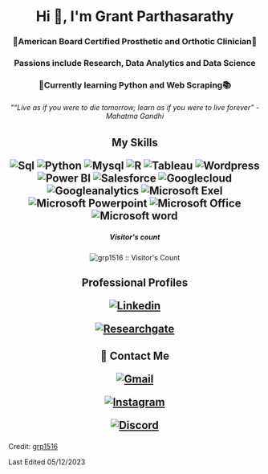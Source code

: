 <h1 align="center">Hi 👋, I'm Grant Parthasarathy</h1>
<h3 align="center">🦾American Board Certified Prosthetic and Orthotic Clinician🦿</h3>
<h3 align="center">Passions include Research, Data Analytics and Data Science </h3>
<h3 align="center">🧠Currently learning Python and Web Scraping📚</h3>

<h6 align="center">"“Live as if you were to die tomorrow; learn as if you were to live forever” - Mahatma Gandhi</h3>

<h2 align="center"> My Skills


![Sql](http://img.shields.io/badge/Sql-00758f?style=for-the-badge&logo=Mysql&logoColor=white)
![Python](http://img.shields.io/badge/Python-346e9e?style=for-the-badge&logo=python&logoColor=white)
![Mysql](http://img.shields.io/badge/My_sql-white?style=for-the-badge&logo=mysql)
![R](http://img.shields.io/badge/R-blue?style=for-the-badge&logo=r)
![Tableau](http://img.shields.io/badge/Tableau-white?style=for-the-badge&logo=Tableau)
![Wordpress](http://img.shields.io/badge/Wordpress-21759b?style=for-the-badge&logo=WordPress)
![Power BI](http://img.shields.io/badge/power_bi-gray?style=for-the-badge&logo=powerbi)
![Salesforce](http://img.shields.io/badge/Sales_force-lightblue?style=for-the-badge&logo=salesforce)
![Googlecloud](http://img.shields.io/badge/Google_cloud-white?style=for-the-badge&logo=Googlecloud)
![Googleanalytics](http://img.shields.io/badge/Google_analytics-white?style=for-the-badge&logo=Googleanalytics)
![Microsoft Exel](https://img.shields.io/badge/Microsoft_Excel-217346?style=for-the-badge&logo=microsoft-excel&logoColor=white)
![Microsoft Powerpoint](https://img.shields.io/badge/Microsoft_PowerPoint-B7472A?style=for-the-badge&logo=microsoft-powerpoint&logoColor=white)
![Microsoft Office](https://img.shields.io/badge/Microsoft_Office-D83B01?style=for-the-badge&logo=microsoft-office&logoColor=white)
![Microsoft word](https://img.shields.io/badge/Microsoft_Word-2B579A?style=for-the-badge&logo=microsoft-word&logoColor=white)

</h2>

<h5 align="center">Visitor's count</h4>

<p align="center"><img src="https://profile-counter.glitch.me/%7Bgrp1516%7D/count.svg" alt="grp1516 :: Visitor's Count" /></p>

<h2 align="center"> Professional Profiles 

[![Linkedin](https://img.shields.io/badge/-LinkedIn-blue?style=for-the-badge&logo=Linkedin&logoColor=white)](https://www.linkedin.com/in/grantpartop/)

[![Researchgate](https://img.shields.io/badge/-Researchgate-00ccbb?style=for-the-badge&logo=Researchgate&logoColor=white)](https://www.researchgate.net/profile/Grant-Parthasarathy)
  
</h2>

<h2 align="center"> 💬 Contact Me 
  
[![Gmail](https://img.shields.io/badge/-grantparthasarathy@gmail.com-c14438?style=for-the-badge&logo=Gmail&logoColor=white)](mailto:grantparthasarathy@gmail.com)

[![Instagram](https://img.shields.io/badge/-Instagram-e4405f?style=for-the-badge&logo=Instagram&logoColor=white)](https://www.instagram.com/theofficialgrantp/)

[![Discord](https://img.shields.io/badge/-Discord-5865f2?style=for-the-badge&logo=Discord&logoColor=white)](https://www.researchgate.net/profile/Grant-Parthasarathy)
  
</h2>

Credit: [grp1516](https://github.com/grp1516)

Last Edited 05/12/2023

